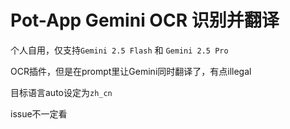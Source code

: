 # Pot-App Gemini OCR 识别并翻译

个人自用，仅支持`Gemini 2.5 Flash` 和 `Gemini 2.5 Pro`

OCR插件，但是在prompt里让Gemini同时翻译了，有点illegal

目标语言auto设定为`zh_cn`

issue不一定看 


